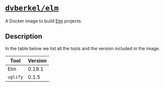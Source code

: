 # [`dvberkel/elm`][dockerhub:dvberkel/elm]
A Docker image to build [Elm][elm-lang] projects.

## Description
In the table below we list all the tools and the version included in the image.

| Tool | Version |
|------|---------|
| Elm      | 0.19.1 |
| `uglify` | 0.1.5  |

[dockerhub:dvberkel/elm]: https://hub.docker.com/repository/docker/dvberkel/elm
[elm-lang]: https://elm-lang.org 
